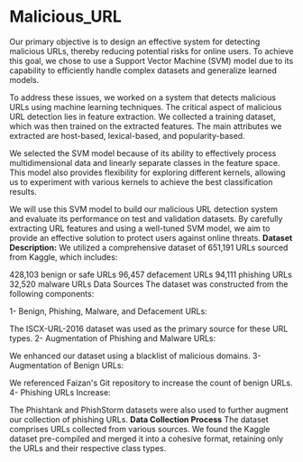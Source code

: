 # Malicious_URL
Our primary objective is to design an effective system for detecting malicious URLs, thereby reducing potential risks for online users. To achieve this goal, we chose to use a Support Vector Machine (SVM) model due to its capability to efficiently handle complex datasets and generalize learned models.

To address these issues, we worked on a system that detects malicious URLs using machine learning techniques. The critical aspect of malicious URL detection lies in feature extraction. We collected a training dataset, which was then trained on the extracted features. The main attributes we extracted are host-based, lexical-based, and popularity-based.

We selected the SVM model because of its ability to effectively process multidimensional data and linearly separate classes in the feature space. This model also provides flexibility for exploring different kernels, allowing us to experiment with various kernels to achieve the best classification results.

We will use this SVM model to build our malicious URL detection system and evaluate its performance on test and validation datasets. By carefully extracting URL features and using a well-tuned SVM model, we aim to provide an effective solution to protect users against online threats.
**Dataset Description:**
We utilized a comprehensive dataset of 651,191 URLs sourced from Kaggle, which includes:

428,103 benign or safe URLs
96,457 defacement URLs
94,111 phishing URLs
32,520 malware URLs
Data Sources
The dataset was constructed from the following components:

1- Benign, Phishing, Malware, and Defacement URLs:

The ISCX-URL-2016 dataset was used as the primary source for these URL types.
2- Augmentation of Phishing and Malware URLs:

We enhanced our dataset using a blacklist of malicious domains.
3- Augmentation of Benign URLs:

We referenced Faizan's Git repository to increase the count of benign URLs.
4- Phishing URLs Increase:

The Phishtank and PhishStorm datasets were also used to further augment our collection of phishing URLs.
**Data Collection Process**
The dataset comprises URLs collected from various sources. We found the Kaggle dataset pre-compiled and merged it into a cohesive format, retaining only the URLs and their respective class types.
